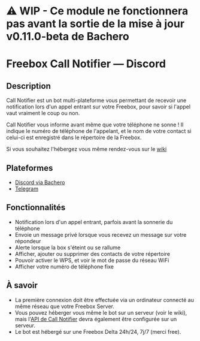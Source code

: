 # ⚠️ WIP - Ce module ne fonctionnera pas avant la sortie de la mise à jour v0.11.0-beta de Bachero

# Freebox Call Notifier — Discord

## Description

Call Notifier est un bot multi-plateforme vous permettant de recevoir une notification lors d'un appel entrant sur votre Freebox, pour savoir si l'appel vaut vraiment le coup ou non.

Call Notifier vous informe avant même que votre téléphone ne sonne ! Il indique le numéro de téléphone de l'appelant, et le nom de votre contact si celui-ci est enregistré dans le répertoire de la Freebox.

Si vous souhaitez l'hébergez vous même rendez-vous sur le [wiki](https://github.com/Freebox-Tools/bachero-call-notifier/wiki/H%C3%A9berger-soi%E2%80%90m%C3%AAme)


## Plateformes

- [Discord via Bachero](https://bachero.johanstick.fr)
- [Telegram](https://github.com/Freebox-Tools/telegram-call-notifier)


## Fonctionnalités

- Notification lors d'un appel entrant, parfois avant la sonnerie du téléphone
- Envoie un message privé lorsque vous recevez un message sur votre répondeur
- Alerte lorsque la box s'éteint ou se rallume
- Afficher, ajouter ou supprimer des contacts de votre répertoire
- Pouvoir activer le WPS, et voir le mot de passe du réseau WiFi
- Afficher votre numéro de téléphone fixe


## À savoir

- La première connexion doit être effectuée via un ordinateur connecté au même réseau que votre Freebox Server.
- Vous pouvez héberger vous même le bot sur un serveur (voir le wiki), mais l'[API de Call Notifier](https://github.com/Freebox-Tools/api-notifier) devra également être configurée sur un serveur.
- Le bot est hébergé sur une Freebox Delta 24h/24, 7j/7 (merci free).
